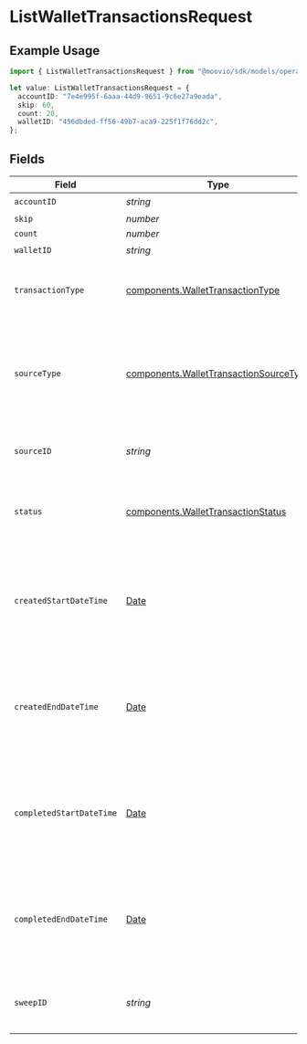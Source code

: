 # ListWalletTransactionsRequest

## Example Usage

```typescript
import { ListWalletTransactionsRequest } from "@moovio/sdk/models/operations";

let value: ListWalletTransactionsRequest = {
  accountID: "7e4e995f-6aaa-44d9-9651-9c6e27a9eada",
  skip: 60,
  count: 20,
  walletID: "456dbded-ff56-49b7-aca9-225f1f76dd2c",
};
```

## Fields

| Field                                                                                            | Type                                                                                             | Required                                                                                         | Description                                                                                      | Example                                                                                          |
| ------------------------------------------------------------------------------------------------ | ------------------------------------------------------------------------------------------------ | ------------------------------------------------------------------------------------------------ | ------------------------------------------------------------------------------------------------ | ------------------------------------------------------------------------------------------------ |
| `accountID`                                                                                      | *string*                                                                                         | :heavy_check_mark:                                                                               | N/A                                                                                              |                                                                                                  |
| `skip`                                                                                           | *number*                                                                                         | :heavy_minus_sign:                                                                               | N/A                                                                                              | 60                                                                                               |
| `count`                                                                                          | *number*                                                                                         | :heavy_minus_sign:                                                                               | N/A                                                                                              | 20                                                                                               |
| `walletID`                                                                                       | *string*                                                                                         | :heavy_check_mark:                                                                               | N/A                                                                                              |                                                                                                  |
| `transactionType`                                                                                | [components.WalletTransactionType](../../models/components/wallettransactiontype.md)             | :heavy_minus_sign:                                                                               | Optional parameter to filter by transaction type.                                                |                                                                                                  |
| `sourceType`                                                                                     | [components.WalletTransactionSourceType](../../models/components/wallettransactionsourcetype.md) | :heavy_minus_sign:                                                                               | Optional parameter to filter by source type (i.e. transfer, dispute, issuing-transaction).       |                                                                                                  |
| `sourceID`                                                                                       | *string*                                                                                         | :heavy_minus_sign:                                                                               | Optional parameter to filter by source ID.                                                       |                                                                                                  |
| `status`                                                                                         | [components.WalletTransactionStatus](../../models/components/wallettransactionstatus.md)         | :heavy_minus_sign:                                                                               | Optional parameter to filter by status (`pending` or `completed`).                               |                                                                                                  |
| `createdStartDateTime`                                                                           | [Date](https://developer.mozilla.org/en-US/docs/Web/JavaScript/Reference/Global_Objects/Date)    | :heavy_minus_sign:                                                                               | Optional date-time which inclusively filters all transactions created after this date-time.      |                                                                                                  |
| `createdEndDateTime`                                                                             | [Date](https://developer.mozilla.org/en-US/docs/Web/JavaScript/Reference/Global_Objects/Date)    | :heavy_minus_sign:                                                                               | Optional date-time which exclusively filters all transactions created before this date-time.     |                                                                                                  |
| `completedStartDateTime`                                                                         | [Date](https://developer.mozilla.org/en-US/docs/Web/JavaScript/Reference/Global_Objects/Date)    | :heavy_minus_sign:                                                                               | Optional date-time which inclusively filters all transactions completed after this date-time.    |                                                                                                  |
| `completedEndDateTime`                                                                           | [Date](https://developer.mozilla.org/en-US/docs/Web/JavaScript/Reference/Global_Objects/Date)    | :heavy_minus_sign:                                                                               | Optional date-time which exclusively filters all transactions completed before this date-time.   |                                                                                                  |
| `sweepID`                                                                                        | *string*                                                                                         | :heavy_minus_sign:                                                                               | Optional ID to filter for transactions accrued in a sweep.                                       |                                                                                                  |